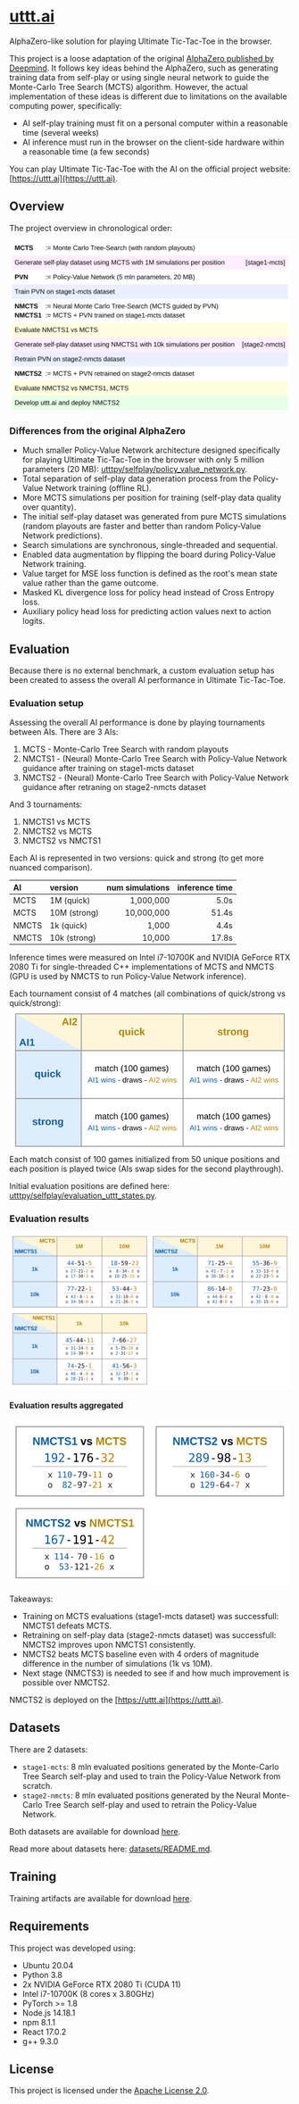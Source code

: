 # [uttt.ai](https://uttt.ai)

AlphaZero-like solution for playing Ultimate Tic-Tac-Toe in the browser.

This project is a loose adaptation of the original [AlphaZero published by Deepmind](https://deepmind.com/blog/article/alphazero-shedding-new-light-grand-games-chess-shogi-and-go). It follows key ideas behind the AlphaZero, such as generating training data from self-play or using single neural network to guide the Monte-Carlo Tree Search (MCTS) algorithm. However, the actual implementation of these ideas is different due to limitations on the available computing power, specifically:

- AI self-play training must fit on a personal computer within a reasonable time (several weeks)
- AI inference must run in the browser on the client-side hardware within a reasonable time (a few seconds)

You can play Ultimate Tic-Tac-Toe with the AI on the official project website: [https://uttt.ai](https://uttt.ai).

## Overview

The project overview in chronological order:

![overview](graphics/overview.svg "overview")

### Differences from the original AlphaZero

- Much smaller Policy-Value Network architecture designed specifically for playing Ultimate Tic-Tac-Toe in the browser with only 5 million parameters (20 MB): [utttpy/selfplay/policy_value_network.py](utttpy/selfplay/policy_value_network.py).
- Total separation of self-play data generation process from the Policy-Value Network training (offline RL).
- More MCTS simulations per position for training (self-play data quality over quantity).
- The initial self-play dataset was generated from pure MCTS simulations (random playouts are faster and better than random Policy-Value Network predictions).
- Search simulations are synchronous, single-threaded and sequential.
- Enabled data augmentation by flipping the board during Policy-Value Network training.
- Value target for MSE loss function is defined as the root's mean state value rather than the game outcome.
- Masked KL divergence loss for policy head instead of Cross Entropy loss.
- Auxiliary policy head loss for predicting action values next to action logits.

## Evaluation

Because there is no external benchmark, a custom evaluation setup has been created to assess the overall AI performance in Ultimate Tic-Tac-Toe.

### Evaluation setup

Assessing the overall AI performance is done by playing tournaments between AIs. There are 3 AIs:

1. MCTS - Monte-Carlo Tree Search with random playouts
2. NMCTS1 - (Neural) Monte-Carlo Tree Search with Policy-Value Network guidance after training on stage1-mcts dataset
3. NMCTS2 - (Neural) Monte-Carlo Tree Search with Policy-Value Network guidance after retraning on stage2-nmcts dataset

And 3 tournaments:

1. NMCTS1 vs MCTS
2. NMCTS2 vs MCTS
3. NMCTS2 vs NMCTS1

Each AI is represented in two versions: quick and strong (to get more nuanced comparison).

| AI    | version      | num simulations | inference time |
|:------|:-------------|----------------:|---------------:|
| MCTS  | 1M (quick)   |       1,000,000 |           5.0s |
| MCTS  | 10M (strong) |      10,000,000 |          51.4s |
| NMCTS | 1k (quick)   |           1,000 |           4.4s |
| NMCTS | 10k (strong) |          10,000 |          17.8s |

Inference times were measured on Intel i7-10700K and NVIDIA GeForce RTX 2080 Ti for single-threaded C++ implementations of MCTS and NMCTS (GPU is used by NMCTS to run Policy-Value Network inference).

Each tournament consist of 4 matches (all combinations of quick/strong vs quick/strong): <br> ![evaluation tournament template](graphics/evaluation_tournament_template.svg "evaluation tournament template") <br> Each match consist of 100 games initialized from 50 unique positions and each position is played twice (AIs swap sides for the second playthrough).

Initial evaluation positions are defined here: [utttpy/selfplay/evaluation_uttt_states.py](utttpy/selfplay/evaluation_uttt_states.py).

### Evaluation results

![evaluation results](graphics/evaluation_results.svg "evaluation results")

#### Evaluation results aggregated

![evaluation results aggregated](graphics/evaluation_results_aggregated.svg "evaluation results aggregated")

Takeaways:

- Training on MCTS evaluations (stage1-mcts dataset) was successfull: NMCTS1 defeats MCTS.
- Retraining on self-play data (stage2-nmcts dataset) was successfull: NMCTS2 improves upon NMCTS1 consistently.
- NMCTS2 beats MCTS baseline even with 4 orders of magnitude difference in the number of simulations (1k vs 10M).
- Next stage (NMCTS3) is needed to see if and how much improvement is possible over NMCTS2.

NMCTS2 is deployed on the [https://uttt.ai](https://uttt.ai).

## Datasets

There are 2 datasets:

- `stage1-mcts`: 8 mln evaluated positions generated by the Monte-Carlo Tree Search self-play and used to train the Policy-Value Network from scratch.
- `stage2-nmcts`: 8 mln evaluated positions generated by the Neural Monte-Carlo Tree Search self-play and used to retrain the Policy-Value Network.

Both datasets are available for download [here](https://drive.google.com/drive/folders/10JGsynB3Sk8jAMNyIU0xW7nhEArX9xyN?usp=sharing).

Read more about datasets here: [datasets/README.md](datasets/README.md).

## Training

Training artifacts are available for download [here](https://drive.google.com/drive/folders/10VBarorReiesCd0R-r9hhMfXL6MtCNdG?usp=sharing).

## Requirements

This project was developed using:

- Ubuntu 20.04
- Python 3.8
- 2x NVIDIA GeForce RTX 2080 Ti (CUDA 11)
- Intel i7-10700K (8 cores x 3.80GHz)
- PyTorch >= 1.8
- Node.js 14.18.1
- npm 8.1.1
- React 17.0.2
- g++ 9.3.0

## License

This project is licensed under the [Apache License 2.0](LICENSE).
